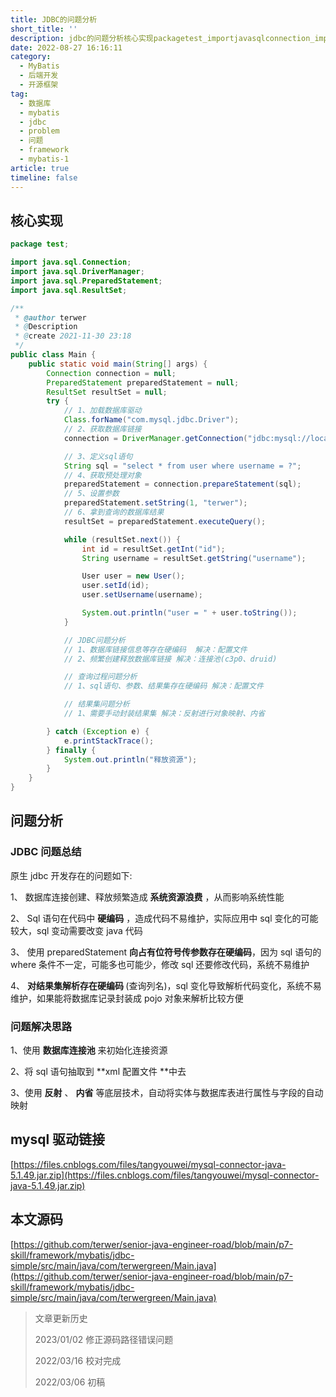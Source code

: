 ```yaml
---
title: JDBC的问题分析
short_title: ''
description: jdbc的问题分析核心实现packagetest_importjavasqlconnection_importjavasqldrivermanager_importjavasqlpreparedstatement_importjavasqlresultset_at_authorterwerat_descriptionat_create_publicclassmain{publicstaticvoidmain(string[]args){connectionconnection=null_prepareds
date: 2022-08-27 16:16:11
category:
  - MyBatis
  - 后端开发
  - 开源框架
tag:
  - 数据库
  - mybatis
  - jdbc
  - problem
  - 问题
  - framework
  - mybatis-1
article: true
timeline: false
---
```

## 核心实现

```java
package test;

import java.sql.Connection;
import java.sql.DriverManager;
import java.sql.PreparedStatement;
import java.sql.ResultSet;

/**
 * @author terwer
 * @Description
 * @create 2021-11-30 23:18
 */
public class Main {
    public static void main(String[] args) {
        Connection connection = null;
        PreparedStatement preparedStatement = null;
        ResultSet resultSet = null;
        try {
            // 1、加载数据库驱动
            Class.forName("com.mysql.jdbc.Driver");
            // 2、获取数据库链接
            connection = DriverManager.getConnection("jdbc:mysql://localhost:3306/mybatis?characterEncoding=utf-8&useSSL=false", "root", "123456");

            // 3、定义sql语句
            String sql = "select * from user where username = ?";
            // 4、获取预处理对象
            preparedStatement = connection.prepareStatement(sql);
            // 5、设置参数
            preparedStatement.setString(1, "terwer");
            // 6、拿到查询的数据库结果
            resultSet = preparedStatement.executeQuery();

            while (resultSet.next()) {
                int id = resultSet.getInt("id");
                String username = resultSet.getString("username");

                User user = new User();
                user.setId(id);
                user.setUsername(username);

                System.out.println("user = " + user.toString());
            }

            // JDBC问题分析
            // 1、数据库链接信息等存在硬编码  解决：配置文件
            // 2、频繁创建释放数据库链接 解决：连接池(c3p0、druid)

            // 查询过程问题分析
            // 1、sql语句、参数、结果集存在硬编码 解决：配置文件

            // 结果集问题分析
            // 1、需要手动封装结果集 解决：反射进行对象映射、内省

        } catch (Exception e) {
            e.printStackTrace();
        } finally {
            System.out.println("释放资源");
        }
    }
}

```

## 问题分析

### JDBC 问题总结

原生 jdbc 开发存在的问题如下:

1、 数据库连接创建、释放频繁造成 **系统资源浪费** ，从而影响系统性能

2、 Sql 语句在代码中 **硬编码** ，造成代码不易维护，实际应用中 sql 变化的可能较大，sql 变动需要改变 java 代码

3、 使用 preparedStatement **向占有位符号传参数存在硬编码 ​**，因为 sql 语句的 where 条件不一定，可能多也可能少，修改 sql 还要修改代码，系统不易维护

4、 **对结果集解析存在硬编码 ​**(查询列名)，sql 变化导致解析代码变化，系统不易维护，如果能将数据库记录封装成 pojo 对象来解析比较方便

### 问题解决思路

1、使用 **数据库连接池** 来初始化连接资源

2、将 sql 语句抽取到 **xml 配置文件 ​**中去

3、使用 **反射** 、 **内省** 等底层技术，自动将实体与数据库表进行属性与字段的自动映射

## mysql 驱动链接

[https://files.cnblogs.com/files/tangyouwei/mysql-connector-java-5.1.49.jar.zip](https://files.cnblogs.com/files/tangyouwei/mysql-connector-java-5.1.49.jar.zip)

## 本文源码

[https://github.com/terwer/senior-java-engineer-road/blob/main/p7-skill/framework/mybatis/jdbc-simple/src/main/java/com/terwergreen/Main.java](https://github.com/terwer/senior-java-engineer-road/blob/main/p7-skill/framework/mybatis/jdbc-simple/src/main/java/com/terwergreen/Main.java)

> 文章更新历史
>
> 2023/01/02 修正源码路径错误问题
>
> 2022/03/16 校对完成
>
> 2022/03/06 初稿